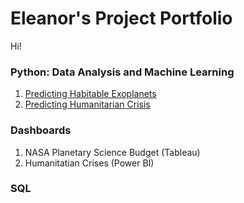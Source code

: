 # Eleanor's Project Portfolio
Hi! 

### Python: Data Analysis and Machine Learning
1. [Predicting Habitable Exoplanets](https://github.com/eleanoralvarez/Predicting-Habitable-Exoplanets.git)
2. [Predicting Humanitarian Crisis](https://github.com/eleanoralvarez/Predicting-Humanitarian-Crisis.git)
### Dashboards
1. NASA Planetary Science Budget (Tableau)
2. Humanitatian Crises (Power BI)
### SQL

